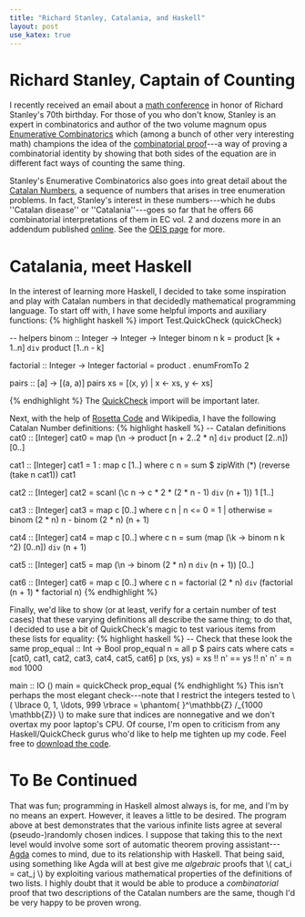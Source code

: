 ```yaml
---
title: "Richard Stanley, Catalania, and Haskell"
layout: post
use_katex: true
---
```


# Richard Stanley, Captain of Counting
I recently received an email about a [math
conference](http://math.mit.edu/stanley70/Site/Home.html) in honor of Richard
Stanley's 70th birthday.
For those of you who don't know, Stanley is an expert in combinatorics and
author of the two volume magnum opus [Enumerative
Combinatorics](http://www-math.mit.edu/~rstan/ec/) which (among a bunch of
other very interesting math) champions the idea of the [combinatorial
proof](http://en.wikipedia.org/wiki/Combinatorial_proof)---a way of proving a
combinatorial identity by showing that both sides of the equation are in
different fact ways of counting the same thing.

Stanley's Enumerative Combinatorics also goes into great detail about the
[Catalan Numbers](http://mathworld.wolfram.com/CatalanNumber.html), a sequence
of numbers that arises in tree enumeration problems.
In fact, Stanley's interest in these numbers---which he dubs ''Catalan
disease'' or ''Catalania''---goes so far that he offers 66 combinatorial
interpretations of them in EC vol. 2 and dozens more in an addendum published
[online](http://www-math.mit.edu/~rstan/ec/catadd.pdf).
See the [OEIS
page](http://oeis.org/wiki/Combinatorial_interpretations_of_Catalan_numbers)
for more.

# Catalania, meet Haskell
In the interest of learning more Haskell, I decided to take some inspiration
and play with Catalan numbers in that decidedly mathematical programming
language.
To start off with, I have some helpful imports and auxiliary functions:
{% highlight haskell %}
import Test.QuickCheck (quickCheck)

-- helpers
binom :: Integer -> Integer -> Integer
binom n k = product [k + 1..n] `div` product [1..n - k]

factorial :: Integer -> Integer
factorial = product . enumFromTo 2

pairs :: [a] -> [(a, a)]
pairs xs = [(x, y) | x <- xs, y <- xs]

{% endhighlight %}
The [QuickCheck](http://www.cse.chalmers.se/~rjmh/QuickCheck/) import will be
important later.

Next, with the help of [Rosetta
Code](http://rosettacode.org/wiki/Catalan_numbers#Haskell) and Wikipedia, I
have the following Catalan Number definitions:
{% highlight haskell %}
-- Catalan definitions
cat0 :: [Integer]
cat0 = map (\n -> product [n + 2..2 * n] `div` product [2..n]) [0..]

cat1 :: [Integer]
cat1 = 1 : map c [1..]
  where c n = sum $ zipWith (*) (reverse (take n cat1)) cat1

cat2 :: [Integer]
cat2 = scanl (\c n -> c * 2 * (2 * n - 1) `div` (n + 1)) 1 [1..]

cat3 :: [Integer]
cat3 = map c [0..] where
  c n | n <= 0    = 1
      | otherwise = binom (2 * n) n - binom (2 * n) (n + 1)

cat4 :: [Integer]
cat4 = map c [0..]
  where c n = sum (map (\k -> binom n k ^2) [0..n]) `div` (n + 1)

cat5 :: [Integer]
cat5 = map (\n -> binom (2 * n) n `div` (n + 1)) [0..]

cat6 :: [Integer]
cat6 = map c [0..]
  where c n = factorial (2 * n) `div` (factorial (n + 1) * factorial n)
{% endhighlight %}

Finally, we'd like to show (or at least, verify for a certain number of test
cases) that these varying definitions all describe the same thing; to do that,
I decided to use a bit of QuickCheck's magic to test various items from these
lists for equality:
{% highlight haskell %}
-- Check that these look the same
prop_equal :: Int -> Bool
prop_equal n = all p $ pairs cats
  where
    cats = [cat0, cat1, cat2, cat3, cat4, cat5, cat6]
    p (xs, ys) = xs !! n' == ys !! n'
    n' = n `mod` 1000

main :: IO ()
main = quickCheck prop_equal
{% endhighlight %}
This isn't perhaps the most elegant check---note that I restrict the integers
tested to \\( \lbrace 0, 1, \ldots, 999 \rbrace
              = \phantom{ }^\mathbb{Z} /_{1000 \mathbb{Z}} \\) to make sure
that indices are nonnegative and we don't overtax my poor laptop's CPU.
Of course, I'm open to criticism from any Haskell/QuickCheck gurus who'd like
to help me tighten up my code.
Feel free to [download the
code](https://github.com/genos/Programming/blob/main/workbench/catalan.hs).

# To Be Continued
That was fun; programming in Haskell almost always is, for me, and I'm by no
means an expert.
However, it leaves a little to be desired.
The program above at best demonstrates that the various infinite lists agree at
several (pseudo-)randomly chosen indices.
I suppose that taking this to the next level would involve some sort of
automatic theorem proving
assistant---[Agda](http://wiki.portal.chalmers.se/agda/pmwiki.php) comes to
mind, due to its relationship with Haskell.
That being said, using something like Agda will at best give me _algebraic_
proofs that \\( cat_i = cat_j \\) by exploiting various mathematical
properties of the definitions of two lists.
I highly doubt that it would be able to produce a _combinatorial_ proof that
two descriptions of the Catalan numbers are the same, though I'd be very
happy to be proven wrong.
